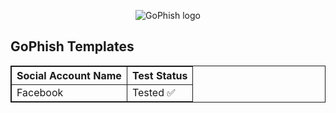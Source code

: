 <p align="center">
  <img src="https://raw.githubusercontent.com/gophish/gophish/master/static/images/gophish_purple.png" alt="GoPhish logo" />
</p>

## GoPhish Templates
<table style="border:solid 1px">
    <tr style="border:solid 1px">
        <th style="border:solid 1px">Social Account Name</th>
        <th style="border:solid 1px">Test Status</th>
    </tr>
    <tr>
        <td style="border:solid 1px">Facebook</td>
        <td style="border:solid 1px">Tested ✅</td>
    </tr>
</table>
